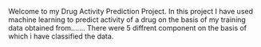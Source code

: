 Welcome to my Drug Activity Prediction Project.
In this project I have used machine learning to predict activity of a drug on the basis of my training data obtained from.......
There were 5 diffrent component on the basis of which i have classified the data.

